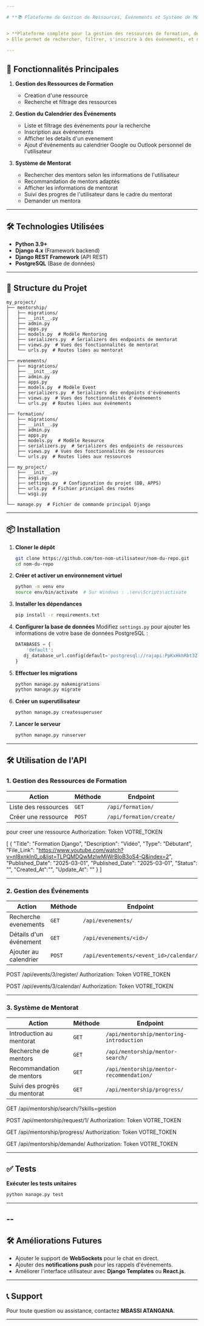 ```yaml
---

# **📚 Plateforme de Gestion de Ressources, Événements et Système de Mentorat**


> **Plateforme complète pour la gestion des ressources de formation, des événements et des systèmes de mentorat.**  
> Elle permet de rechercher, filtrer, s'inscrire à des événements, et de participer à des sessions de mentorat.

---
```


## **🚀 Fonctionnalités Principales**
1. **Gestion des Ressources de Formation**  
   - Creation d'une ressource
   - Recherche et filtrage des ressources   

2. **Gestion du Calendrier des Événements**  
   - Liste et filtrage des événements pour la recherche
   - Inscription aux événements
   - Afficher les details d'un evenement 
   - Ajout d'événements au calendrier Google ou Outlook  personnel de l'utilisateur

3. **Système de Mentorat**  
   - Rechercher des mentors selon les informations de l'utilisateur
   - Recommandation de mentors adaptés  
   - Afficher les informations de mentorat
   - Suivi des progres de l'utilisateur dans le cadre du mentorat
   - Demander un mentora

---

## **🛠️ Technologies Utilisées**
- **Python 3.9+**  
- **Django 4.x** (Framework backend)  
- **Django REST Framework** (API REST)  
- **PostgreSQL** (Base de données)

---

## **📁 Structure du Projet**

```
my_project/
├── mentorship/
│   ├── migrations/
│   ├── __init__.py
│   ├── admin.py
│   ├── apps.py
│   ├── models.py  # Modèle Mentoring
│   ├── serializers.py  # Serializers des endpoints de mentorat
│   ├── views.py  # Vues des fonctionnalités de mentorat
│   └── urls.py  # Routes liées au mentorat
│
├── evenements/
│   ├── migrations/
│   ├── __init__.py
│   ├── admin.py
│   ├── apps.py
│   ├── models.py  # Modèle Event
│   ├── serializers.py  # Serializers des endpoints d'événements
│   ├── views.py  # Vues des fonctionnalités d'événements
│   └── urls.py  # Routes liées aux événements
│
├── formation/
│   ├── migrations/
│   ├── __init__.py
│   ├── admin.py
│   ├── apps.py
│   ├── models.py  # Modèle Resource
│   ├── serializers.py  # Serializers des endpoints de ressources
│   ├── views.py  # Vues des fonctionnalités de ressources
│   └── urls.py  # Routes liées aux ressources
│
├── my_project/
│   ├── __init__.py
│   ├── asgi.py
│   ├── settings.py  # Configuration du projet (DB, APPS)
│   ├── urls.py  # Fichier principal des routes
│   └── wsgi.py
│
└── manage.py  # Fichier de commande principal Django
```

---

## **📦 Installation**

1. **Cloner le dépôt**
   ```bash
   git clone https://github.com/ton-nom-utilisateur/nom-du-repo.git
   cd nom-du-repo
   ```

2. **Créer et activer un environnement virtuel**
   ```bash
   python -m venv env
   source env/bin/activate  # Sur Windows : .\env\Scripts\activate
   ```

3. **Installer les dépendances**
   ```bash
   pip install -r requirements.txt
   ```

4. **Configurer la base de données**
   Modifiez `settings.py` pour ajouter les informations de votre base de données PostgreSQL :
   ```python
   DATABASES = {
       'default':
      dj_database_url.config(default='postgresql://rajapi:PpKxHkhRbt3Zj4lVrQI5foJWbIRMLrKo@dpg-cv2oeg5umphs739t27m0-a.oregon-postgres.render.com/bd_rajapi')
   }
   ```

5. **Effectuer les migrations**
   ```bash
   python manage.py makemigrations
   python manage.py migrate
   ```

6. **Créer un superutilisateur**
   ```bash
   python manage.py createsuperuser
   ```

7. **Lancer le serveur**
   ```bash
   python manage.py runserver
   ```

---

## **🛠️ Utilisation de l'API**

### **1. Gestion des Ressources de Formation**
| **Action**                | **Méthode**  | **Endpoint**              |
|--------------------------|-------------|---------------------------|
| Liste des ressources      | `GET`       | `/api/formation/`          |
| Créer une ressource       | `POST`      | `/api/formation/create/`   |


pour creer une ressource
Authorization: Token VOTRE_TOKEN

[
    {
        "Title": "Formation Django",
        "Description": "Vidéo",
        "Type": "Débutant",
        "File_Link": "https://www.youtube.com/watch?v=nI8xnkIn0_o&list=TLPQMDQwMzIwMjWrBloB3oS4-Q&index=2",
        "Published_Date": "2025-03-01",
        "Published_Date": "2025-03-01",
        "Status": "",
        "Created_At":"",
        "Update_At": ""
    }
]


---

### **2. Gestion des Événements**
| **Action**                 | **Méthode**  | **Endpoint**               |
|---------------------------|-------------|----------------------------|
| Recherche evenements       | `GET`       | `/api/evenements/`             |
| Détails d'un événement     | `GET`       | `/api/evenements/<id>/`        |
| Ajouter au calendrier      | `POST`      | `/api/eventements/<event_id>/calendar/` |

POST /api/events/3/register/
Authorization: Token VOTRE_TOKEN

POST /api/events/3/calendar/
Authorization: Token VOTRE_TOKEN

---

### **3. Système de Mentorat**
| **Action**                     | **Méthode**  | **Endpoint**                     |
|---------------------------------|-------------|-----------------------------------|
| Introduction au mentorat        | `GET`       | `/api/mentorship/mentoring-introduction`                 |
| Recherche de mentors            | `GET`       | `/api/mentorship/mentor-search/`          |
| Recommandation de mentors       | `GET`       | `/api/mentorship/mentor-recommendation/`       |
| Suivi des progrès du mentorat   | `GET`       | `/api/mentorship/progress/`        |

GET /api/mentorship/search/?skills=gestion

POST /api/mentorship/request/1/
Authorization: Token VOTRE_TOKEN

GET /api/mentorship/progress/
Authorization: Token VOTRE_TOKEN

GET /api/mentorship/demande/
Authorization: Token VOTRE_TOKEN


---

## **✅ Tests**

**Exécuter les tests unitaires**
```bash
python manage.py test
```

---
--
-

## **🛠️ Améliorations Futures**
- Ajouter le support de **WebSockets** pour le chat en direct.  
- Ajouter des **notifications push** pour les rappels d'événements.  
- Améliorer l'interface utilisateur avec **Django Templates** ou **React.js**.  

---

## **📞 Support**
Pour toute question ou assistance, contactez **MBASSI ATANGANA**. 

---
